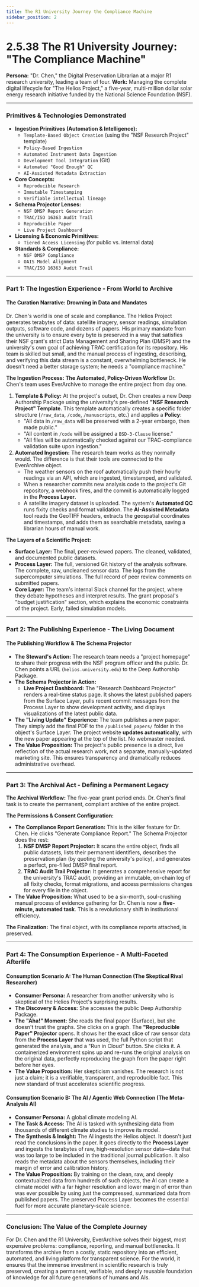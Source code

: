 ```yaml
---
title: The R1 University Journey the Compliance Machine
sidebar_position: 2
---
```


# 2.5.38 The R1 University Journey: "The Compliance Machine"

**Persona:** "Dr. Chen," the Digital Preservation Librarian at a major R1 research university, leading a team of four.
**Work:** Managing the complete digital lifecycle for "The Helios Project," a five-year, multi-million dollar solar energy research initiative funded by the National Science Foundation (NSF).

---

### **Primitives & Technologies Demonstrated**

*   **Ingestion Primitives (Automation & Intelligence):**
    *   `Template-Based Object Creation` (using the "NSF Research Project" template)
    *   `Policy-Based Ingestion`
    *   `Automated Instrument Data Ingestion`
    *   `Development Tool Integration` (Git)
    *   `Automated "Good Enough" QC`
    *   `AI-Assisted Metadata Extraction`
*   **Core Concepts:**
    *   `Reproducible Research`
    *   `Immutable Timestamping`
    *   `Verifiable intellectual lineage`
*   **Schema Projector Lenses:**
    *   `NSF DMSP Report Generation`
    *   `TRAC/ISO 16363 Audit Trail`
    *   `Reproducible Paper`
    *   `Live Project Dashboard`
*   **Licensing & Economic Primitives:**
    *   `Tiered Access Licensing` (for public vs. internal data)
*   **Standards & Compliance:**
    *   `NSF DMSP Compliance`
    *   `OAIS Model Alignment`
    *   `TRAC/ISO 16363 Audit Trail`

---

### **Part 1: The Ingestion Experience - From World to Archive**

#### **The Curation Narrative: Drowning in Data and Mandates**
Dr. Chen's world is one of scale and compliance. The Helios Project generates terabytes of data: satellite imagery, sensor readings, simulation outputs, software code, and dozens of papers. His primary mandate from the university is to ensure every byte is preserved in a way that satisfies their NSF grant's strict Data Management and Sharing Plan (DMSP) and the university's own goal of achieving TRAC certification for its repository. His team is skilled but small, and the manual process of ingesting, describing, and verifying this data stream is a constant, overwhelming bottleneck. He doesn't need a better storage system; he needs a "compliance machine."

**The Ingestion Process: The Automated, Policy-Driven Workflow**
Dr. Chen's team uses EverArchive to manage the entire project from day one.

1.  **Template & Policy:** At the project's outset, Dr. Chen creates a new Deep Authorship Package using the university's pre-defined **"NSF Research Project" Template**. This template automatically creates a specific folder structure (`/raw_data`, `/code`, `/manuscripts`, etc.) and applies a **Policy**:
    *   "All data in `/raw_data` will be preserved with a 2-year embargo, then made public."
    *   "All content in `/code` will be assigned a `BSD-3-Clause` license."
    *   "All files will be automatically checked against our TRAC-compliance validation suite upon ingestion."
2.  **Automated Ingestion:** The research team works as they normally would. The difference is that their tools are connected to the EverArchive object.
    *   The weather sensors on the roof automatically push their hourly readings via an API, which are ingested, timestamped, and validated.
    *   When a researcher commits new analysis code to the project's Git repository, a webhook fires, and the commit is automatically logged in the **Process Layer**.
    *   A satellite imagery dataset is uploaded. The system's **Automated QC** runs fixity checks and format validation. The **AI-Assisted Metadata** tool reads the GeoTIFF headers, extracts the geospatial coordinates and timestamps, and adds them as searchable metadata, saving a librarian hours of manual work.

**The Layers of a Scientific Project:**
*   **Surface Layer:** The final, peer-reviewed papers. The cleaned, validated, and documented public datasets.
*   **Process Layer:** The full, versioned Git history of the analysis software. The complete, raw, uncleaned sensor data. The logs from the supercomputer simulations. The full record of peer review comments on submitted papers.
*   **Core Layer:** The team's internal Slack channel for the project, where they debate hypotheses and interpret results. The grant proposal's "budget justification" section, which explains the economic constraints of the project. Early, failed simulation models.

---

### **Part 2: The Publishing Experience - The Living Document**

#### **The Publishing Workflow & The Schema Projector**
*   **The Steward's Action:** The research team needs a "project homepage" to share their progress with the NSF program officer and the public. Dr. Chen points a URL (`helios.university.edu`) to the Deep Authorship Package.
*   **The Schema Projector in Action:**
    *   **Live Project Dashboard:** The "Research Dashboard Projector" renders a real-time status page. It shows the latest published papers from the Surface Layer, pulls recent commit messages from the Process Layer to show development activity, and displays visualizations of the latest public data.
*   **The "Living Update" Experience:** The team publishes a new paper. They simply add the final PDF to the `/published_papers/` folder in the object's Surface Layer. The project website **updates automatically**, with the new paper appearing at the top of the list. No webmaster needed.
*   **The Value Proposition:** The project's public presence is a direct, live reflection of the actual research work, not a separate, manually-updated marketing site. This ensures transparency and dramatically reduces administrative overhead.

---

### **Part 3: The Archival Act - Defining a Permanent Legacy**

**The Archival Workflow:**
The five-year grant period ends. Dr. Chen's final task is to create the permanent, compliant archive of the entire project.

**The Permissions & Consent Configuration:**
*   **The Compliance Report Generation:** This is the killer feature for Dr. Chen. He clicks "Generate Compliance Report." The Schema Projector does the rest:
    1.  **NSF DMSP Report Projector:** It scans the entire object, finds all public datasets, lists their permanent identifiers, describes the preservation plan (by quoting the university's policy), and generates a perfect, pre-filled DMSP final report.
    2.  **TRAC Audit Trail Projector:** It generates a comprehensive report for the university's TRAC audit, providing an immutable, on-chain log of all fixity checks, format migrations, and access permissions changes for every file in the object.
*   **The Value Proposition:** What used to be a six-month, soul-crushing manual process of evidence gathering for Dr. Chen is now a **five-minute, automated task**. This is a revolutionary shift in institutional efficiency.

**The Finalization:**
The final object, with its compliance reports attached, is preserved.

---

### **Part 4: The Consumption Experience - A Multi-Faceted Afterlife**

#### **Consumption Scenario A: The Human Connection (The Skeptical Rival Researcher)**
*   **Consumer Persona:** A researcher from another university who is skeptical of the Helios Project's surprising results.
*   **The Discovery & Access:** She accesses the public Deep Authorship Package.
*   **The "Aha!" Moment:** She reads the final paper (Surface), but she doesn't trust the graphs. She clicks on a graph. The **"Reproducible Paper" Projector** opens. It shows her the exact slice of raw sensor data from the **Process Layer** that was used, the full Python script that generated the analysis, and a "Run in Cloud" button. She clicks it. A containerized environment spins up and re-runs the original analysis on the original data, perfectly reproducing the graph from the paper right before her eyes.
*   **The Value Proposition:** Her skepticism vanishes. The research is not just a claim; it is a verifiable, transparent, and reproducible fact. This new standard of trust accelerates scientific progress.

#### **Consumption Scenario B: The AI / Agentic Web Connection (The Meta-Analysis AI)**
*   **Consumer Persona:** A global climate modeling AI.
*   **The Task & Access:** The AI is tasked with synthesizing data from thousands of different climate studies to improve its model.
*   **The Synthesis & Insight:** The AI ingests the Helios object. It doesn't just read the conclusions in the paper. It goes directly to the **Process Layer** and ingests the terabytes of raw, high-resolution sensor data—data that was too large to be included in the traditional journal publication. It also reads the metadata about the sensors themselves, including their margin of error and calibration history.
*   **The Value Proposition:** By training on the clean, raw, and deeply contextualized data from hundreds of such objects, the AI can create a climate model with a far higher resolution and lower margin of error than was ever possible by using just the compressed, summarized data from published papers. The preserved Process Layer becomes the essential fuel for more accurate planetary-scale science.

---

### **Conclusion: The Value of the Complete Journey**
For Dr. Chen and the R1 University, EverArchive solves their biggest, most expensive problems: compliance, reporting, and manual bottlenecks. It transforms the archive from a costly, static repository into an efficient, automated, and living platform for transparent science. For the world, it ensures that the immense investment in scientific research is truly preserved, creating a permanent, verifiable, and deeply reusable foundation of knowledge for all future generations of humans and AIs.